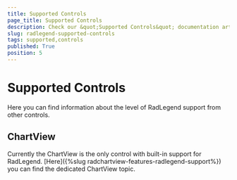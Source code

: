 ```yaml
---
title: Supported Controls
page_title: Supported Controls
description: Check our &quot;Supported Controls&quot; documentation article for the RadLegend WPF control.
slug: radlegend-supported-controls
tags: supported,controls
published: True
position: 5
---
```


# Supported Controls

Here you can find information about the level of RadLegend support from other controls.      

## ChartView

Currently the ChartView is the only control with built-in support for RadLegend. [Here]({%slug radchartview-features-radlegend-support%}) you can find the dedicated ChartView topic.